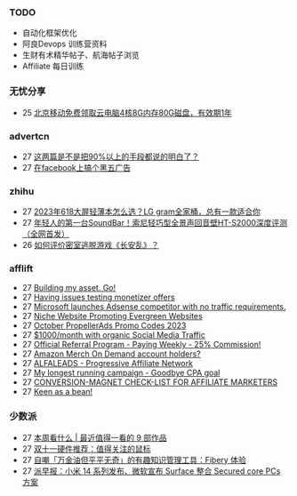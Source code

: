### TODO
-  自动化框架优化
-  阿良Devops 训练营资料
-  生财有术精华帖子、航海帖子浏览
-  Affiliate 每日训练

### 无忧分享
<!-- ruyo:START -->
-  25 [北京移动免费领取云电脑4核8G内存80G磁盘，有效期1年](https://51.ruyo.net/18513.html)<!-- ruyo:END -->

### advertcn
<!-- advertcn:START -->
-  27 [这两篇是不是把90%以上的手段都说的明白了？](https://www.advertcn.com/forum.php?mod=viewthread&tid=112714)
-  27 [在facebook上搞个黑五广告](https://www.advertcn.com/forum.php?mod=viewthread&tid=112712)<!-- advertcn:END -->

### zhihu
<!-- zhihu:START -->
-  27 [2023年618大屏轻薄本怎么选？LG gram全家桶，总有一款适合你](http://zhuanlan.zhihu.com/p/632641888?utm_campaign=rss&utm_medium=rss&utm_source=rss&utm_content=title)
-  27 [年轻人的第一台SoundBar！索尼轻巧型全景声回音壁HT-S2000深度评测（全网首发）](http://zhuanlan.zhihu.com/p/630990296?utm_campaign=rss&utm_medium=rss&utm_source=rss&utm_content=title)
-  26 [如何评价密室逃脱游戏《长安乱》？](http://www.zhihu.com/question/563950552/answer/3045961312?utm_campaign=rss&utm_medium=rss&utm_source=rss&utm_content=title)<!-- zhihu:END -->

### afflift
<!-- afflift:START -->
-  27 [Building my asset. Go!](https://afflift.com/f/threads/building-my-asset-go.11736/)
-  27 [Having issues testing monetizer offers](https://afflift.com/f/threads/having-issues-testing-monetizer-offers.11881/)
-  27 [Microsoft launches Adsense competitor with no traffic requirements.](https://afflift.com/f/threads/microsoft-launches-adsense-competitor-with-no-traffic-requirements.11879/)
-  27 [Niche Website Promoting Evergreen Websites](https://afflift.com/f/threads/niche-website-promoting-evergreen-websites.11872/)
-  27 [October PropellerAds Promo Codes 2023](https://afflift.com/f/threads/october-propellerads-promo-codes-2023.11767/)
-  27 [$1000/month with organic Social Media Traffic](https://afflift.com/f/threads/1000-month-with-organic-social-media-traffic.11818/)
-  27 [Official Referral Program - Paying Weekly - 25% Commission!](https://afflift.com/f/threads/official-referral-program-paying-weekly-25-commission.754/)
-  27 [Amazon Merch On Demand account holders?](https://afflift.com/f/threads/amazon-merch-on-demand-account-holders.11831/)
-  27 [ALFALEADS - Progressive Affiliate Network](https://afflift.com/f/threads/alfaleads-progressive-affiliate-network.4461/)
-  27 [My longest running campaign - Goodbye CPA goal](https://afflift.com/f/threads/my-longest-running-campaign-goodbye-cpa-goal.11839/)
-  27 [CONVERSION-MAGNET CHECK-LIST FOR AFFILIATE MARKETERS](https://afflift.com/f/threads/conversion-magnet-check-list-for-affiliate-marketers.11882/)
-  27 [Keen as a bean!](https://afflift.com/f/threads/keen-as-a-bean.11878/)<!-- afflift:END -->

### 少数派
<!-- sspai:START -->
-  27 [本周看什么 | 最近值得一看的 9 部作品](https://sspai.com/post/83906)
-  27 [双十一硬件推荐：值得关注的鼠标](https://sspai.com/post/80329)
-  27 [自嘲「万金油但平平无奇」的有趣知识管理工具：Fibery 体验](https://sspai.com/post/83859)
-  27 [派早报：小米 14 系列发布、微软宣布 Surface 整合 Secured core PCs 方案](https://sspai.com/post/83893)<!-- sspai:END -->
